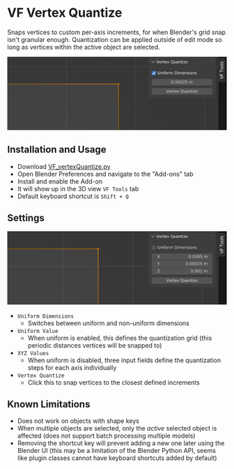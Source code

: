 # VF Vertex Quantize

Snaps vertices to custom per-axis increments, for when Blender's grid snap isn't granular enough. Quantization can be applied outside of edit mode so long as vertices within the active object are selected.

![screenshot of the Blender 3D view interface with the add-on installed, showing the uniform dimensions option enabled](images/uniform.png)

## Installation and Usage
- Download [VF_vertexQuantize.py](https://raw.githubusercontent.com/jeinselenVF/VF-BlenderVertexQuantize/main/VF_vertexQuantize.py)
- Open Blender Preferences and navigate to the "Add-ons" tab
- Install and enable the Add-on
- It will show up in the 3D view `VF Tools` tab
- Default keyboard shortcut is `Shift + Q`

## Settings

![screenshot of the Blender 3D view interface with the add-on installed, showing the uniform dimensions option enabled](images/nonuniform.png)

- `Uniform Dimensions`
	- Switches between uniform and non-uniform dimensions
- `Uniform Value`
	- When uniform is enabled, this defines the quantization grid (this periodic distances vertices will be snapped to)
- `XYZ Values`
	- When uniform is disabled, three input fields define the quantization steps for each axis individually
- `Vertex Quantize`
	- Click this to snap vertices to the closest defined increments

## Known Limitations

- Does not work on objects with shape keys
- When multiple objects are selected, only the _active_ selected object is affected (does not support batch processing multiple models)
- Removing the shortcut key will prevent adding a new one later using the Blender UI (this may be a limitation of the Blender Python API, seems like plugin classes cannot have keyboard shortcuts added by default)